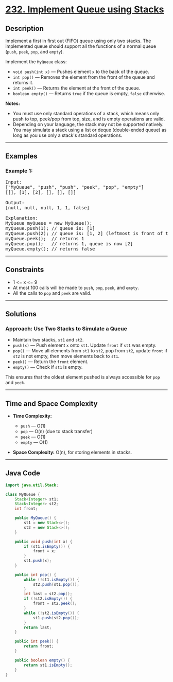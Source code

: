 # [232. Implement Queue using Stacks](https://leetcode.com/problems/implement-queue-using-stacks)

## Description

<!-- description:start -->

Implement a first in first out (FIFO) queue using only two stacks. The implemented queue should support all the functions of a normal queue (`push`, `peek`, `pop`, and `empty`).

Implement the `MyQueue` class:

- `void push(int x)` — Pushes element `x` to the back of the queue.
- `int pop()` — Removes the element from the front of the queue and returns it.
- `int peek()` — Returns the element at the front of the queue.
- `boolean empty()` — Returns `true` if the queue is empty, `false` otherwise.

**Notes:**

- You must use only standard operations of a stack, which means only push to top, peek/pop from top, size, and is empty operations are valid.
- Depending on your language, the stack may not be supported natively. You may simulate a stack using a list or deque (double-ended queue) as long as you use only a stack's standard operations.

<!-- description:end -->

---

## Examples

### Example 1:
<pre>
Input:
["MyQueue", "push", "push", "peek", "pop", "empty"]
[[], [1], [2], [], [], []]

Output:
[null, null, null, 1, 1, false]

Explanation:
MyQueue myQueue = new MyQueue();
myQueue.push(1); // queue is: [1]
myQueue.push(2); // queue is: [1, 2] (leftmost is front of the queue)
myQueue.peek();  // returns 1
myQueue.pop();   // returns 1, queue is now [2]
myQueue.empty(); // returns false
</pre>

---

## Constraints

- 1 <= x <= 9
- At most 100 calls will be made to `push`, `pop`, `peek`, and `empty`.
- All the calls to `pop` and `peek` are valid.

---

## Solutions

### Approach: Use Two Stacks to Simulate a Queue

- Maintain two stacks, `st1` and `st2`.
- `push(x)` — Push element `x` onto `st1`. Update `front` if `st1` was empty.
- `pop()` — Move all elements from `st1` to `st2`, pop from `st2`, update `front` if `st2` is not empty, then move elements back to `st1`.
- `peek()` — Return the `front` element.
- `empty()` — Check if `st1` is empty.

This ensures that the oldest element pushed is always accessible for `pop` and `peek`.

---

## Time and Space Complexity

- **Time Complexity:**  
  - `push` — O(1)  
  - `pop` — O(n) (due to stack transfer)  
  - `peek` — O(1)  
  - `empty` — O(1)

- **Space Complexity:** O(n), for storing elements in stacks.

---

## Java Code

```java
import java.util.Stack;

class MyQueue {
    Stack<Integer> st1;
    Stack<Integer> st2;
    int front;

    public MyQueue() {
        st1 = new Stack<>();
        st2 = new Stack<>();
    }

    public void push(int x) {
        if (st1.isEmpty()) {
            front = x;
        }
        st1.push(x);
    }

    public int pop() {
        while (!st1.isEmpty()) {
            st2.push(st1.pop());
        }
        int last = st2.pop();
        if (!st2.isEmpty()) {
            front = st2.peek();
        }
        while (!st2.isEmpty()) {
            st1.push(st2.pop());
        }
        return last;
    }

    public int peek() {
        return front;
    }

    public boolean empty() {
        return st1.isEmpty();
    }
}
